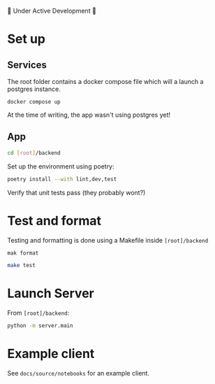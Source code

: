 🚧 Under Active Development 🚧


# Set up

## Services

The root folder contains a docker compose file which will a launch a postgres
instance.

```
docker compose up
```

At the time of writing, the app wasn't using postgres yet!

## App

```sh
cd [root]/backend
```

Set up the environment using poetry:

```sh
poetry install --with lint,dev,test
```

Verify that unit tests pass (they probably wont?)

# Test and format

Testing and formatting is done using a Makefile inside `[root]/backend`

```sh
mak format
```

```sh
make test
```

# Launch Server

From `[root]/backend`:

```sh
python -m server.main
```

# Example client

See `docs/source/notebooks` for an example client.
